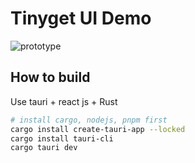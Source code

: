 # Tinyget UI Demo

![prototype](https://royenheart.com/static/img/5634d825711d48ab2da83a296d1ae0d8.clipboard-2024-07-26.webp)

## How to build

Use tauri + react js + Rust

```bash
# install cargo, nodejs, pnpm first
cargo install create-tauri-app --locked
cargo install tauri-cli
cargo tauri dev
```